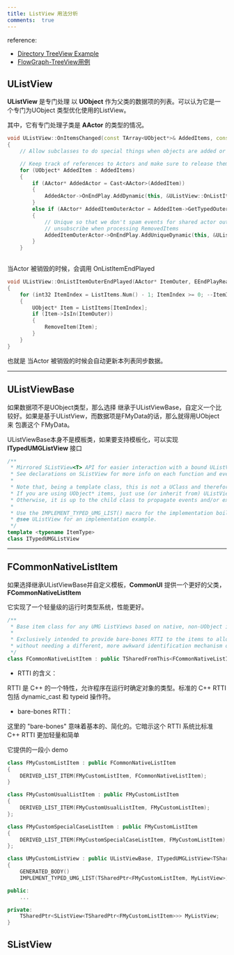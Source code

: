 ```yaml
---
title: ListView 用法分析
comments:  true
---
```




reference:
- [Directory TreeView Example](https://santa.wang/customwidget_directorytreeview/)
- [FlowGraph-TreeView用例](https://santa.wang/flowgraph-search-not-rely-on-engine/)

## UListView

**UListView** 是专门处理 以 **UObject** 作为父类的数据项的列表。可以认为它是一个专门为UObject 类型优化使用的ListView。

其中，它有专门处理子类是 **AActor** 的类型的情况。

```cpp
void UListView::OnItemsChanged(const TArray<UObject*>& AddedItems, const TArray<UObject*>& RemovedItems)
{
	// Allow subclasses to do special things when objects are added or removed from the list.

	// Keep track of references to Actors and make sure to release them when Actors are about to be removed
	for (UObject* AddedItem : AddedItems)
	{
		if (AActor* AddedActor = Cast<AActor>(AddedItem))
		{
			AddedActor->OnEndPlay.AddDynamic(this, &UListView::OnListItemEndPlayed);
		}
		else if (AActor* AddedItemOuterActor = AddedItem->GetTypedOuter<AActor>())
		{
			// Unique so that we don't spam events for shared actor outers but this also means we can't
			// unsubscribe when processing RemovedItems
			AddedItemOuterActor->OnEndPlay.AddUniqueDynamic(this, &UListView::OnListItemOuterEndPlayed);
		}
	}
    
```    
当Actor 被销毁的时候，会调用 OnListItemEndPlayed

```cpp
void UListView::OnListItemOuterEndPlayed(AActor* ItemOuter, EEndPlayReason::Type EndPlayReason)
{
	for (int32 ItemIndex = ListItems.Num() - 1; ItemIndex >= 0; --ItemIndex)
	{
		UObject* Item = ListItems[ItemIndex];
		if (Item->IsIn(ItemOuter))
		{
			RemoveItem(Item);
		}
	}
}
```
也就是 当Actor 被销毁的时候会自动更新本列表同步数据。

---

## UListViewBase

如果数据项不是UObject类型，那么选择 继承于UListViewBase，自定义一个比较好。如果是基于UListView，而数据项是FMyData的话，那么就得用UObject 来 包裹这个 FMyData。

UListViewBase本身不是模板类，如果要支持模板化，可以实现 **ITypedUMGListView** 接口

```cpp
/**
 * Mirrored SListView<T> API for easier interaction with a bound UListViewBase widget
 * See declarations on SListView for more info on each function and event
 *
 * Note that, being a template class, this is not a UClass and therefore cannot be exposed to Blueprint.
 * If you are using UObject* items, just use (or inherit from) UListView directly
 * Otherwise, it is up to the child class to propagate events and/or expose functions to BP as needed
 *
 * Use the IMPLEMENT_TYPED_UMG_LIST() macro for the implementation boilerplate in your implementing class.
 * @see UListView for an implementation example.
 */
template <typename ItemType>
class ITypedUMGListView
```



---

## FCommonNativeListItem 

如果选择继承UListViewBase并自定义模板，**CommonUI** 提供一个更好的父类，**FCommonNativeListItem**

它实现了一个轻量级的运行时类型系统，性能更好。

```cpp
/** 
 * Base item class for any UMG ListViews based on native, non-UObject items.
 *
 * Exclusively intended to provide bare-bones RTTI to the items to allow one array of list items to be multiple classes 
 * without needing a different, more awkward identification mechanism or an abstract virtual of every conceivable method in the base list item class
 */
class FCommonNativeListItem : public TSharedFromThis<FCommonNativeListItem>
 ```

- RTTI 的含义：

RTTI 是 C++ 的一个特性，允许程序在运行时确定对象的类型。标准的 C++ RTTI 包括 dynamic_cast 和 typeid 操作符。

- bare-bones RTTI：

这里的 "bare-bones" 意味着基本的、简化的。它暗示这个 RTTI 系统比标准 C++ RTTI 更加轻量和简单

它提供的一段小 demo

```c++
class FMyCustomListItem : public FCommonNativeListItem
{
	DERIVED_LIST_ITEM(FMyCustomListItem, FCommonNativeListItem);
}

class FMyCustomUsualListItem : public FMyCustomListItem
{
	DERIVED_LIST_ITEM(FMyCustomUsualListItem, FMyCustomListItem);
};

class FMyCustomSpecialCaseListItem : public FMyCustomListItem
{
	DERIVED_LIST_ITEM(FMyCustomSpecialCaseListItem, FMyCustomListItem);
}; 

class UMyCustomListView : public UListViewBase, ITypedUMGListView<TSharedPtr<FMyCustomListItem>>
{
	GENERATED_BODY()
	IMPLEMENT_TYPED_UMG_LIST(TSharedPtr<FMyCustomListItem, MyListView>)

public:
	...

private:
	TSharedPtr<SListView<TSharedPtr<FMyCustomListItem>>> MyListView;
}
```



## SListView

